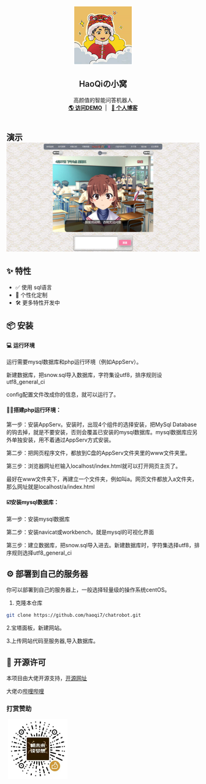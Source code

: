 <br />
<p align="center">
    <img src="img/c.png" alt="Logo" width="156" height="156">
  </a>
  <h2 align="center" style="font-weight: 600">HaoQiの小窝</h2>

  <p align="center">
    高颜值的智能问答机器人
    <br />
    <a href="https://" target="blank"><strong>🌎 访问DEMO</strong></a>&nbsp;&nbsp;|&nbsp;&nbsp;
    <a href="https://haoqiyun.ml" target="blank"><strong>💬 个人博客</strong></a>
    <br />
    <br />
  </p>

</p>

## 演示 <img src="img/b.png" alt="go" >

## ✨ 特性

- ✅ 使用 sql语言
- 🔴 个性化定制
- 🛠 更多特性开发中

## 📦️ 安装

####  :computer: 运行环境

运行需要mysql数据库和php运行环境（例如AppServ）。

新建数据库，把snow.sql导入数据库，字符集设utf8，排序规则设utf8_general_ci

config配置文件改成你的信息，就可以运行了。

#### 👷‍♂️搭建php运行环境：

第一步：安装AppServ。安装时，出现4个组件的选择安装，把MySql Database的钩去掉，就是不要安装，否则会覆盖已安装的mysql数据库。mysql数据库应另外单独安装，用不着通过AppServ方式安装。

第二步：把网页程序文件，都放到C盘的AppServ文件夹里的www文件夹里。

第三步：浏览器网址栏输入localhost/index.html就可以打开网页主页了。

最好在www文件夹下，再建立一个文件夹，例如叫a。网页文件都放入a文件夹，那么网址就是localhost/a/index.html

#### ☑️安装mysql数据库：

第一步：安装mysql数据库

第二步：安装navicat或workbench，就是mysql的可视化界面

第三步：建立数据库，把snow.sql导入进去。新建数据库时，字符集选择utf8，排序规则选择utf8_general_ci



## ⚙️ 部署到自己的服务器

你可以部署到自己的服务器上，一般选择轻量级的操作系统centOS。

1. 克隆本仓库

```sh
git clone https://github.com/haoqi7/chatrobot.git
```

  2.宝塔面板，新建网站。

 3.上传网站代码至服务器,导入数据库。

## 📜 开源许可

本项目由大佬开源支持，[开源网址](http://hojer.cn/)

大佬の[哔哩哔哩](https://tieba.baidu.com/home/main?un=%E6%9A%AE%E6%9C%A8%E5%A4%95%E6%BA%AA)

### 打赏赞助

​    <img src="img/zan.png" alt="Logo" width="156" height="156">

